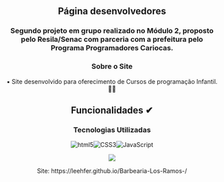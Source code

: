 <h2 align="center">Página desenvolvedores </h2>
<h3 align="center">Segundo projeto em grupo realizado  no Módulo 2,  proposto  pelo Resila/Senac  com parceria com a prefeitura pelo Programa Programadores Cariocas.</h3>

<h3 align=  "center"> Sobre o Site </h3>
<p align="center">▪ Site desenvolvido para oferecimento de Cursos de programação Infantil. 👩‍💻</p>
<h2 align="center">Funcionalidades ✔ </h2>


<h3 align="center"><strong>Tecnologias Utilizadas</h3></strong> 
<div align="center" style= "display: inline_block"><img align="center"src="https://img.shields.io/badge/HTML5-E34F26?style=for-the-badge&logo=html5&logoColor=white" alt="html5"><img align="center" src="https://img.shields.io/badge/CSS3-1572B6?style=for-the-badge&logo=css3&logoColor=white" alt="CSS3"><img align="center" src="https://img.shields.io/badge/JavaScript-F7DF1E?style=for-the-badge&logo=javascript&logoColor=black" alt="JavaScript">
<div>
<p align="center">

<img src="http://img.shields.io/static/v1?label=STATUS&message=EM%20DESENVOLVIMENTO&color=pink&style=for-the-badge"/>
</p>
Site: https://leehfer.github.io/Barbearia-Los-Ramos-/
